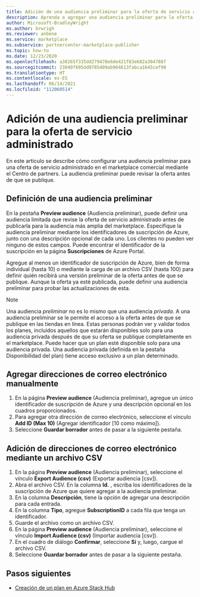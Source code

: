 ```yaml
---
title: Adición de una audiencia preliminar para la oferta de servicio administrado
description: Aprenda a agregar una audiencia preliminar para la oferta de servicio administrado en el Centro de partners de Microsoft.
author: Microsoft-BradleyWright
ms.author: brwrigh
ms.reviewer: anbene
ms.service: marketplace
ms.subservice: partnercenter-marketplace-publisher
ms.topic: how-to
ms.date: 12/23/2020
ms.openlocfilehash: a30265f335dd279470e6de421f83e682a304788f
ms.sourcegitcommit: 23040f695dd0785409ab964613fabca1645cef90
ms.translationtype: HT
ms.contentlocale: es-ES
ms.lasthandoff: 06/14/2021
ms.locfileid: "112060514"
---
```

# <a name="how-to-add-a-preview-audience-for-your-managed-service-offer"></a>Adición de una audiencia preliminar para la oferta de servicio administrado

En este artículo se describe cómo configurar una audiencia preliminar para una oferta de servicio administrado en el marketplace comercial mediante el Centro de partners. La audiencia preliminar puede revisar la oferta antes de que se publique.

## <a name="define-a-preview-audience"></a>Definición de una audiencia preliminar

En la pestaña **Preview audience** (Audiencia preliminar), puede definir una audiencia limitada que revise la oferta de servicio administrado antes de publicarla para la audiencia más amplia del marketplace. Especifique la audiencia preliminar mediante los identificadores de suscripción de Azure, junto con una descripción opcional de cada uno. Los clientes no pueden ver ninguno de estos campos. Puede encontrar el identificador de la suscripción en la página **Suscripciones** de Azure Portal.

Agregue al menos un identificador de suscripción de Azure, bien de forma individual (hasta 10) o mediante la carga de un archivo CSV (hasta 100) para definir quién recibirá una versión preliminar de la oferta antes de que se publique. Aunque la oferta ya esté publicada, puede definir una audiencia preliminar para probar las actualizaciones de esta.

> [!NOTE]
> Una audiencia *preliminar* no es lo mismo que una audiencia *privada*. A una audiencia preliminar se le permite el acceso a la oferta antes de que se publique en las tiendas en línea. Estas personas podrán ver y validar todos los planes, incluidos aquellos que estarán disponibles solo para una audiencia privada después de que su oferta se publique completamente en el marketplace. Puede hacer que un plan esté disponible solo para una audiencia privada. Una audiencia privada (definida en la pestaña Disponibilidad del plan) tiene acceso exclusivo a un plan determinado.

## <a name="add-email-addresses-manually"></a>Agregar direcciones de correo electrónico manualmente

1. En la página **Preview audience** (Audiencia preliminar), agregue un único identificador de suscripción de Azure y una descripción opcional en los cuadros proporcionados.
2. Para agregar otra dirección de correo electrónico, seleccione el vínculo **Add ID (Max 10)** (Agregar identificador [10 como máximo]).
3. Seleccione **Guardar borrador** antes de pasar a la siguiente pestaña.

## <a name="add-email-addresses-using-a-csv-file"></a>Adición de direcciones de correo electrónico mediante un archivo CSV

1. En la página **Preview audience** (Audiencia preliminar), seleccione el vínculo **Export Audience (csv)** (Exportar audiencia [csv]).
2. Abra el archivo CSV. En la columna **Id.** , escriba los identificadores de la suscripción de Azure que quiere agregar a la audiencia preliminar.
3. En la columna **Descripción**, tiene la opción de agregar una descripción para cada entrada.
4. En la columna **Tipo**, agregue **SubscriptionID** a cada fila que tenga un identificador.
5. Guarde el archivo como un archivo CSV.
6. En la página **Preview audience** (Audiencia preliminar), seleccione el vínculo **Import Audience (csv)** (Importar audiencia [csv]).
7. En el cuadro de diálogo **Confirmar**, seleccione **Sí** y, luego, cargue el archivo CSV.
8. Seleccione **Guardar borrador** antes de pasar a la siguiente pestaña.

## <a name="next-steps"></a>Pasos siguientes

* [Creación de un plan en Azure Stack Hub](create-managed-service-offer-plans.md)
